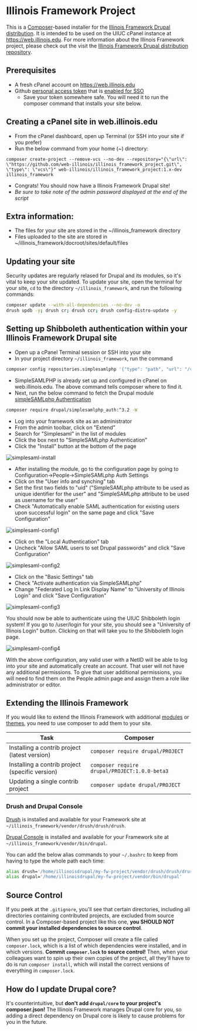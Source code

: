 # Illinois Framework Project

This is a [Composer](https://getcomposer.org/)-based installer for the [Illinois Framework Drupal distribution](https://github.com/web-illinois/illinois_framework_profile). It is intended to be used on the UIUC cPanel instance at https://web.illinois.edu. For more information about the Illinois Framework project, please check out the visit the [Illinois Framework Drupal distribution repository](https://github.com/web-illinois/illinois_framework_profile).

## Prerequisites

* A fresh cPanel account on https://web.illinois.edu
* Github [personal access token](https://docs.github.com/en/github/authenticating-to-github/keeping-your-account-and-data-secure/creating-a-personal-access-token) that is [enabled for SSO](https://docs.github.com/en/github/authenticating-to-github/authenticating-with-saml-single-sign-on/authorizing-a-personal-access-token-for-use-with-saml-single-sign-on)
  * Save your token somewhere safe. You will need it to run the composer command that installs your site below.

## Creating a cPanel site in web.illinois.edu

* From the cPanel dashboard, open up Terminal (or SSH into your site if you prefer)
* Run the below command from your home (~) directory:

```
composer create-project --remove-vcs --no-dev --repository="{\"url\": \"https://github.com/web-illinois/illinois_framework_project.git\", \"type\": \"vcs\"}" web-illinois/illinois_framework_project:1.x-dev illinois_framework
```

* Congrats! You should now have a Illinois Framework Drupal site!
* _Be sure to take note of the admin password displayed at the end of the script_

## Extra information:

* The files for your site are stored in the ~/illinois_framework directory
* Files uploaded to the site are stored in ~/illinois_framework/docroot/sites/default/files

## Updating your site

Security updates are regularly relased for Drupal and its modules, so it's vital to keep your site updated. To update your site, open the terminal for your site, `cd` to the directory `~/illinois_framework`, and run the following commands:

```bash
composer update --with-all-dependencies --no-dev -o
drush updb -y; drush cr; drush ccr; drush config-distro-update -y
```

## Setting up Shibboleth authentication within your Illinois Framework Drupal site

* Open up a cPanel Terminal session or SSH into your site
* In your project directory `~/illinois_framework`, run the command
```bash
composer config repositories.simplesamlphp '{"type": "path", "url": "/var/simplesamlphp-1.18"}'
```
* SimpleSAMLPHP is already set up and configured in cPanel on web.illinois.edu. The above command tells composer where to find it.
* Next, run the below command to fetch the Drupal module [simpleSAMLphp Authentication](https://www.drupal.org/project/simplesamlphp_auth)
```bash
composer require drupal/simplesamlphp_auth:^3.2 -W
```
* Log into your framework site as an administrator
* From the admin toolbar, click on "Extend"
* Search for "Simplesaml" in the list of modules
* Click the box next to "SimpleSAMLphp Authentication"
* Click the "Install" button at the bottom of the page

![simplesaml-install](https://user-images.githubusercontent.com/56594946/132043539-74833b8b-9d2f-499c-8b35-c09e674db21c.PNG)

* After installing the module, go to the configuration page by going to Configuration->People->SimpleSAMLphp Auth Settings
* Click on the "User info and synching" tab
* Set the first two fields to "uid" ("SimpleSAMLphp attribute to be used as unique identifier for the user" and "SimpleSAMLphp attribute to be used as username for the user"
* Check "Automatically enable SAML authentication for existing users upon successful login" on the same page and click "Save Configuration"

![simplesaml-config1](https://user-images.githubusercontent.com/56594946/132044290-3bb9e81d-82cf-41cf-91f5-1770351705e4.PNG)

* Click on the "Local Authentication" tab
* Uncheck "Allow SAML users to set Drupal passwords" and click "Save Configuration"

![simplesaml-config2](https://user-images.githubusercontent.com/56594946/132044492-07bb5f09-e8f3-4d91-ac77-a241e20855ff.PNG)

* Click on the "Basic Settings" tab
* Check "Activate authentication via SimpleSAMLphp"
* Change "Federated Log In Link Display Name" to "University of Illinois Login" and click "Save Configuration"

![simplesaml-config3](https://user-images.githubusercontent.com/56594946/132044734-e8b5158a-d168-485f-afb7-d25cce2bbe4e.PNG)

You should now be able to authenticate using the UIUC Shibboleth login system! If you go to /user/login for your site, you should see a "University of Illinois Login" button. Clicking on that will take you to the Shibboleth login page.

![simplesaml-config4](https://user-images.githubusercontent.com/56594946/132045163-aa51f1b3-4bbb-4439-b778-98ac133e39ff.PNG)

With the above configuration, any valid user with a NetID will be able to log into your site and automatically create an account. That user will not have any additional permissions. To give that user additional permissions, you will need to find them on the People admin page and assign them a role like administrator or editor.

## Extending the Illinois Framework

If you would like to extend the Illinois Framework with additional [modules](https://www.drupal.org/project/project_module) or [themes](https://www.drupal.org/project/project_theme), you need to use composer to add them to your site.  

| Task                                            | Composer                                          |
|-------------------------------------------------|---------------------------------------------------|
| Installing a contrib project (latest version)   | ```composer require drupal/PROJECT```             |
| Installing a contrib project (specific version) | ```composer require drupal/PROJECT:1.0.0-beta3``` |
| Updating a single contrib project               | ```composer update drupal/PROJECT```              |

### Drush and Drupal Console

[Drush](https://www.drush.org/) is installed and available for your Framework site at `~/illinois_framework/vendor/drush/drush/drush`.

[Drupal Console](https://drupalconsole.com/docs/en/about/what-is-the-drupal-console) is installed and available for your Framework site at `~/illinois_framework/vendor/bin/drupal`.

You can add the below alias commands to your `~/.bashrc` to keep from having to type the whole path each time:

```bash
alias drush='/home/illinoisdrupal/my-fw-project/vendor/drush/drush/drush'
alias drupal='/home/illinoisdrupal/my-fw-project/vendor/bin/drupal'
```

## Source Control
If you peek at the ```.gitignore```, you'll see that certain directories, including all directories containing contributed projects, are excluded from source control. In a Composer-based project like this one, **you SHOULD NOT commit your installed dependencies to source control**.

When you set up the project, Composer will create a file called ```composer.lock```, which is a list of which dependencies were installed, and in which versions. **Commit ```composer.lock``` to source control!** Then, when your colleagues want to spin up their own copies of the project, all they'll have to do is run ```composer install```, which will install the correct versions of everything in ```composer.lock```.

## How do I update Drupal core?
It's counterintuitive, but **don't add `drupal/core` to your project's composer.json!** The Illinois Framework manages Drupal core for you, so adding a direct dependency on Drupal core is likely to cause problems for you in the future.
